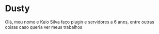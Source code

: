 # Dusty
Olá, meu nome e Kaio Silva faço plugin e servidores a 6 anos, entre outras coisas caso queria ver meus trabalhos
